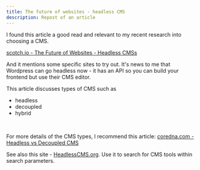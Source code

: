 ```yaml
---
title: The future of websites - headless CMS
description: Repost of an article
---
```


I found this article a good read and relevant to my recent research into choosing a CMS.

[scotch.io - The Future of Websites - Headless CMSs](https://scotch.io/bar-talk/the-future-of-websites-headless-cmss)

And it mentions some specific sites to try out. It's news to me that Wordpress can go headless now - it has an API so you can build your frontend but use their CMS editor.

This article discusses types of CMS such as
- headless 
- decoupled
- hybrid
<br>

For more details of the CMS types, I recommend this article: [coredna.com - Headless vs Decoupled CMS](https://www.coredna.com/blogs/headless-vs-decoupled-cms)

See also this site - [HeadlessCMS.org](https://headlesscms.org/). Use it to search for CMS tools within search parameters.